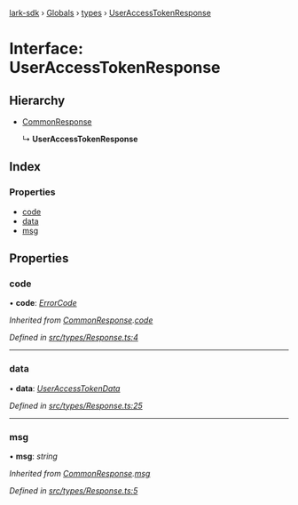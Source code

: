 [lark-sdk](../README.md) › [Globals](../globals.md) › [types](../modules/types.md) › [UserAccessTokenResponse](types.useraccesstokenresponse.md)

# Interface: UserAccessTokenResponse

## Hierarchy

* [CommonResponse](types.commonresponse.md)

  ↳ **UserAccessTokenResponse**

## Index

### Properties

* [code](types.useraccesstokenresponse.md#code)
* [data](types.useraccesstokenresponse.md#data)
* [msg](types.useraccesstokenresponse.md#msg)

## Properties

###  code

• **code**: *[ErrorCode](../modules/types.md#errorcode)*

*Inherited from [CommonResponse](types.commonresponse.md).[code](types.commonresponse.md#code)*

*Defined in [src/types/Response.ts:4](https://github.com/TbhT/lark-sdk/blob/e3605bb/src/types/Response.ts#L4)*

___

###  data

• **data**: *[UserAccessTokenData](types.useraccesstokendata.md)*

*Defined in [src/types/Response.ts:25](https://github.com/TbhT/lark-sdk/blob/e3605bb/src/types/Response.ts#L25)*

___

###  msg

• **msg**: *string*

*Inherited from [CommonResponse](types.commonresponse.md).[msg](types.commonresponse.md#msg)*

*Defined in [src/types/Response.ts:5](https://github.com/TbhT/lark-sdk/blob/e3605bb/src/types/Response.ts#L5)*
